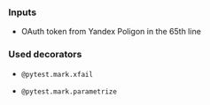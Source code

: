 ### Inputs

- OAuth token from Yandex Poligon in the 65th line

### Used decorators

- ``` @pytest.mark.xfail ```

- ``` @pytest.mark.parametrize ```
